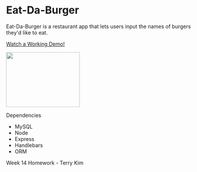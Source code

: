# Eat-Da-Burger #
Eat-Da-Burger is a restaurant app that lets users input the names of burgers they'd like to eat.

[Watch a Working Demo!](https://www.youtube.com/watch?jfeature+youtu.be=&v=T18TelWatGs)

<img src="http://clipartsign.com/upload/2016/01/27/hamburger-cartoon-burger-clipart.png" height="150x" width="200px"/>

Dependencies
  * MySQL
  * Node
  * Express
  * Handlebars
  * ORM 
  

Week 14 Homework - Terry Kim